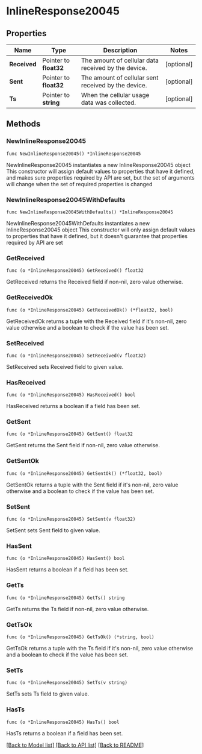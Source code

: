 # InlineResponse20045

## Properties

Name | Type | Description | Notes
------------ | ------------- | ------------- | -------------
**Received** | Pointer to **float32** | The amount of cellular data received by the device. | [optional] 
**Sent** | Pointer to **float32** | The amount of cellular sent received by the device. | [optional] 
**Ts** | Pointer to **string** | When the cellular usage data was collected. | [optional] 

## Methods

### NewInlineResponse20045

`func NewInlineResponse20045() *InlineResponse20045`

NewInlineResponse20045 instantiates a new InlineResponse20045 object
This constructor will assign default values to properties that have it defined,
and makes sure properties required by API are set, but the set of arguments
will change when the set of required properties is changed

### NewInlineResponse20045WithDefaults

`func NewInlineResponse20045WithDefaults() *InlineResponse20045`

NewInlineResponse20045WithDefaults instantiates a new InlineResponse20045 object
This constructor will only assign default values to properties that have it defined,
but it doesn't guarantee that properties required by API are set

### GetReceived

`func (o *InlineResponse20045) GetReceived() float32`

GetReceived returns the Received field if non-nil, zero value otherwise.

### GetReceivedOk

`func (o *InlineResponse20045) GetReceivedOk() (*float32, bool)`

GetReceivedOk returns a tuple with the Received field if it's non-nil, zero value otherwise
and a boolean to check if the value has been set.

### SetReceived

`func (o *InlineResponse20045) SetReceived(v float32)`

SetReceived sets Received field to given value.

### HasReceived

`func (o *InlineResponse20045) HasReceived() bool`

HasReceived returns a boolean if a field has been set.

### GetSent

`func (o *InlineResponse20045) GetSent() float32`

GetSent returns the Sent field if non-nil, zero value otherwise.

### GetSentOk

`func (o *InlineResponse20045) GetSentOk() (*float32, bool)`

GetSentOk returns a tuple with the Sent field if it's non-nil, zero value otherwise
and a boolean to check if the value has been set.

### SetSent

`func (o *InlineResponse20045) SetSent(v float32)`

SetSent sets Sent field to given value.

### HasSent

`func (o *InlineResponse20045) HasSent() bool`

HasSent returns a boolean if a field has been set.

### GetTs

`func (o *InlineResponse20045) GetTs() string`

GetTs returns the Ts field if non-nil, zero value otherwise.

### GetTsOk

`func (o *InlineResponse20045) GetTsOk() (*string, bool)`

GetTsOk returns a tuple with the Ts field if it's non-nil, zero value otherwise
and a boolean to check if the value has been set.

### SetTs

`func (o *InlineResponse20045) SetTs(v string)`

SetTs sets Ts field to given value.

### HasTs

`func (o *InlineResponse20045) HasTs() bool`

HasTs returns a boolean if a field has been set.


[[Back to Model list]](../README.md#documentation-for-models) [[Back to API list]](../README.md#documentation-for-api-endpoints) [[Back to README]](../README.md)


